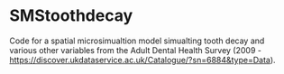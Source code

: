 # SMStoothdecay
Code for a spatial microsimualtion model simualting tooth decay and various other variables from the Adult Dental Health Survey (2009 - https://discover.ukdataservice.ac.uk/Catalogue/?sn=6884&type=Data). 
